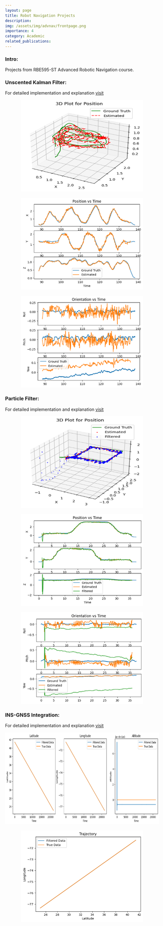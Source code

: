 ```yaml
---
layout: page
title: Robot Navigation Projects
description: 
img: /assets/img/advnav/frontpage.png
importance: 4
category: Academic
related_publications: 
---
```


### Intro:
Projects from RBE595-ST Advanced Robotic Navigation course.

### Unscented Kalman Filter:
For detailed implementation and explanation [visit](https://github.com/vishwas-hegde/Robot-Navigation/blob/main/Nonlinear%20Kalman%20Filter/nonlinear_kalman_visuals.ipynb)

<center>
    <img src="/assets/img/advnav/UKF/3dplot.png" height="300px" width="400px">
</center>
<br>
<center>
    <img src="/assets/img/advnav/UKF/position.png" height="300px" width="400px">
</center>
<br>
<center>
    <img src="/assets/img/advnav/UKF/orientation.png" height="300px" width="400px">
</center>

### Particle Filter:
For detailed implementation and explanation [visit](https://github.com/vishwas-hegde/Robot-Navigation/blob/main/Particle%20Filter/pf_visuals.ipynb)

<center>
    <img src="/assets/img/advnav/PF/3dplot.png" height="300px" width="400px">
</center>
<br>
<center>
    <img src="/assets/img/advnav/PF/position.png" height="300px" width="400px">
</center>
<br>
<center>
    <img src="/assets/img/advnav/PF/orientation.png" height="300px" width="400px">
</center>

### INS-GNSS Integration:
For detailed implementation and explanation [visit](https://github.com/vishwas-hegde/Robot-Navigation/blob/main/GNSS%20Integration/INS_visuals.ipynb)

<center>
    <img src="/assets/img/advnav/INS/latlongalt.png" height="300px" width="700px">
</center>
<br>
<center>
    <img src="/assets/img/advnav/INS/trajectory.png" height="300px" width="400px">
</center>
